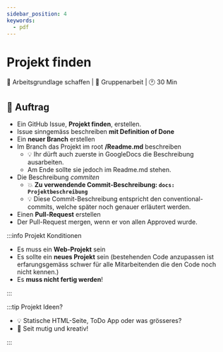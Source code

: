 ```yaml
---
sidebar_position: 4
keywords:
  - pdf
---
```


# Projekt finden

:dart: Arbeitsgrundlage schaffen | :dna: Gruppenarbeit | :clock1: 30 Min

## 📝 Auftrag

- Ein GitHub Issue, **Projekt finden**, erstellen.
- Issue sinngemäss beschreiben **mit Definition of Done**
- Ein **neuer Branch** erstellen
- Im Branch das Projekt im root **/Readme.md** beschreiben
  - :bulb: Ihr dürft auch zuerste in GoogleDocs die Beschreibung ausarbeiten.
  - Am Ende sollte sie jedoch im Readme.md stehen.
- Die Beschreibung _commiten_
  - :boom: **Zu verwendende Commit-Beschreibung: `docs: Projektbeschreibung`**
  - :bulb: Diese Commit-Beschreibung entspricht den conventional-commits, welche
    später noch genauer erläutert werden.
- Einen **Pull-Request** erstellen
- Der Pull-Request mergen, wenn er von allen Approved wurde.

:::info Projekt Konditionen

- Es muss ein **Web-Projekt** sein
- Es sollte ein **neues Projekt** sein (bestehenden Code anzupassen ist
  erfarungsgemäss schwer für alle Mitarbeitenden die den Code noch nicht
  kennen.)
- Es **muss nicht fertig werden**!

:::

:::tip Projekt Ideen?

- :bulb: Statische HTML-Seite, ToDo App oder was grösseres?
- :muscle: Seit mutig und kreativ!

:::

